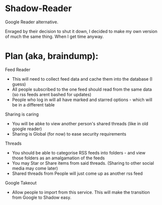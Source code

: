 Shadow-Reader
=============

Google Reader alternative.

Enraged by their decision to shut it down, I decided to make my own version of much the same thing.
When I get time anyway.

Plan (aka, braindump):
=====

Feed Reader
* This will need to collect feed data and cache them into the database (I guess)
* All people subscribed to the one feed should read from the same data (so rss feeds arent bashed for updates)
* People who log in will all have marked and starred options - which will be in a different table

Sharing is caring
* You will be abke to view another person's shared threads (like in old google reader)
* Sharing is Global (for now) to ease security requirements

Threads
* You should be able to categorise RSS feeds into folders - and view those folders as an amalgamation of the feeds
* You may Star or Share items from said threads. (Sharing to other social media may come later)
* Shared threads from People will just come up as another rss feed

Google Takeout
* Allow people to import from this service. This will make the transition from Google to Shadow easy.
